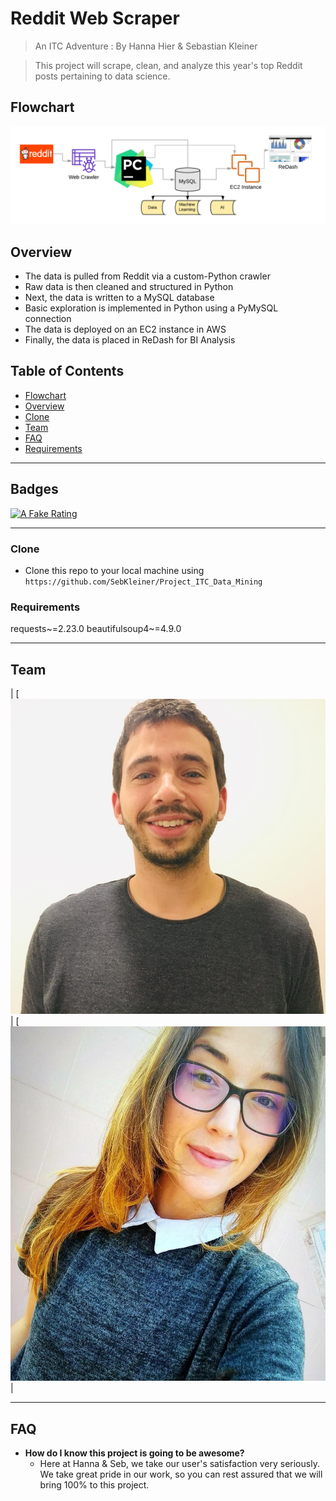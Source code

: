 # Reddit Web Scraper 

> An ITC Adventure : By Hanna Hier & Sebastian Kleiner

> This project will scrape, clean, and analyze this year's top Reddit posts pertaining to data science. 

## Flowchart

![alt text](https://github.com/SebKleiner/Project_ITC_Data_Mining/blob/master/flowchart_webscraper.png?raw=true)

## Overview 

- The data is pulled from Reddit via a custom-Python crawler 
- Raw data is then cleaned and structured in Python
- Next, the data is written to a MySQL database 
- Basic exploration is implemented in Python using a PyMySQL connection
- The data is deployed on an EC2 instance in AWS
- Finally, the data is placed in ReDash for BI Analysis


## Table of Contents

- [Flowchart](#Flowchart)
- [Overview](#Overview)
- [Clone](#Clone)
- [Team](#Team)
- [FAQ](#FAQ)
- [Requirements](#Requirements)


---
## Badges
[![A Fake Rating](https://camo.githubusercontent.com/d5cd29c0e2930c3c4026ba87ff427e2e340f461b/68747470733a2f2f696d672e736869656c64732e696f2f62616467652f726174696e672d2545322539382538352545322539382538352545322539382538352545322539382538352545322539382538362d627269676874677265656e)](https://travis-ci.org/badges/badgerbadgerbadger)

---

### Clone

- Clone this repo to your local machine using `https://github.com/SebKleiner/Project_ITC_Data_Mining`

### Requirements

requests~=2.23.0
beautifulsoup4~=4.9.0

---

## Team

| [![Seb Kleiner](https://github.com/SebKleiner/Project_ITC_Data_Mining/blob/hanna/pictures/sebk.jpeg?s=200)    
| [![Hanna Hier](https://github.com/SebKleiner/Project_ITC_Data_Mining/blob/hanna/pictures/hanh.jpeg?s=200) | 

---

## FAQ

- **How do I know this project is going to be awesome?**
    - Here at Hanna & Seb, we take our user's satisfaction very seriously. We take great pride in our work, so you can rest assured that we will bring 100% to this project.


